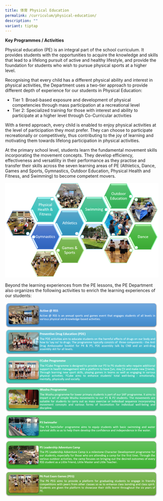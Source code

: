 ```yaml
---
title: 体育 Physical Education
permalink: /curriculum/physical-education/
description: ""
variant: tiptap
---
```

**Key Programmes / Activities**

Physical education (PE) is an integral part of the school curriculum. It provides students with the opportunities to acquire the knowledge and skills that lead to a lifelong pursuit of active and healthy lifestyle, and provide the foundation for students who wish to pursue physical sports at a higher level.

Recognising that every child has a different physical ability and interest in physical activities, the Department uses a two-tier approach to provide different depth of experience for our students in Physical Education:

* Tier 1: Broad-based exposure and development of physical competencies through mass participation at a recreational level
* Tier 2: Specialized training for those with interest and ability to participate at a higher level through Co-Curricular activities

With a tiered approach, every child is enabled to enjoy physical activities at the level of participation they most prefer. They can choose to participate recreationally or competitively, thus contributing to the joy of learning and motivating them towards lifelong participation in physical activities.

At the primary school level, students learn the fundamental movement skills incorporating the movement concepts. They develop efficiency, effectiveness and versatility in their performance as they practise and transfer their skills across the seven learning areas of PE (Athletics, Dance, Games and Sports, Gymnastics, Outdoor Education, Physical Health and Fitness, and Swimming) to become competent movers.

![](/images/PE_1.png)

Beyond the learning experiences from the PE lessons, the PE Department also organizes the following activities to enrich the learning experiences of our students:

![](/images/Active.png)
![](/images/Preventive%20Drug%20Education.png)
![](/images/FCube%20Programme.png)
![](/images/Wushu%20Programme.png)
![](/images/P3%20Swimsafer.png)
![](/images/P5%20Leadership%20Adventure%20Camp.png)![](/images/P6%20Post%20Exam%20Games%20(PEG).png)
